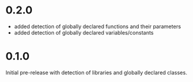 # 0.2.0

* added detection of globally declared functions and their parameters
* added detection of globally declared variables/constants

# 0.1.0

Initial pre-release with detection of libraries and globally declared classes.
